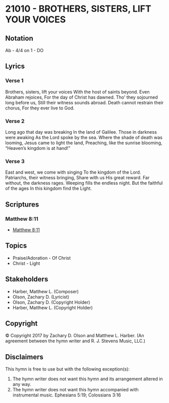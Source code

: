 # 21010 - BROTHERS, SISTERS, LIFT YOUR VOICES

## Notation

Ab - 4/4 on 1 - DO

## Lyrics

### Verse 1

Brothers, sisters, lift your voices With the host of saints beyond. Even Abraham rejoices, For the day of Christ has dawned. Tho' they sojourned long before us, Still their witness sounds abroad. Death cannot restrain their chorus, For they ever live to God.

### Verse 2

Long ago that day was breaking In the land of Galilee. Those in darkness were awaking As the Lord spoke by the sea. Where the shade of death was looming, Jesus came to light the land, Preaching, like the sunrise blooming, “Heaven’s kingdom is at hand!”

### Verse 3

East and west, we come with singing To the kingdom of the Lord. Patriarchs, their witness bringing, Share with us His great reward. Far without, the darkness rages. Weeping fills the endless night. But the faithful of the ages In this kingdom find the Light.


## Scriptures

### Matthew 8:11

- [Matthew 8:11](https://www.biblegateway.com/passage/?search=Matthew%208%3A11)


## Topics

- Praise/Adoration - Of Christ
- Christ - Light

## Stakeholders

- Harber, Matthew L. (Composer)
- Olson, Zachary D. (Lyricist)
- Olson, Zachary D. (Copyright Holder)
- Harber, Matthew L. (Copyright Holder)

## Copyright

© Copyright 2017 by Zachary D. Olson and Matthew L. Harber.
(An agreement between the hymn writer and R. J. Stevens Music, LLC.)

## Disclaimers

This hymn is free to use but with the following exception(s):
1. The hymn writer does not want this hymn and its arrangement altered in any way.
2. The hymn writer does not want this hymn accompanied with instrumental music.
Ephesians 5:19; Colossians 3:16

